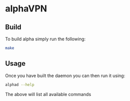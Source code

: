 alphaVPN
========

## Build

To build alpha simply run the following:

```bash
make
```

## Usage

Once you have built the daemon you can then run it using:

```bash
alphad --help
```

The above will list all available commands

